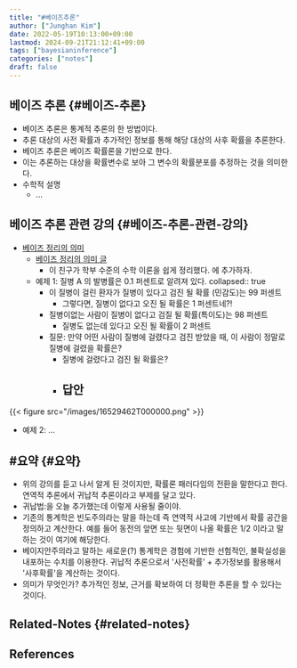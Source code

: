 ```yaml
---
title: "#베이즈추론"
author: ["Junghan Kim"]
date: 2022-05-19T10:13:00+09:00
lastmod: 2024-09-21T21:12:41+09:00
tags: ["bayesianinference"]
categories: ["notes"]
draft: false
---
```


## 베이즈 추론 {#베이즈-추론}

-   베이즈 추론은 통계적 추론의 한 방법이다.
-   추론 대상의 사전 확률과 추가적인 정보를 통해 해당 대상의 사후 확률을 추론한다.
-   베이즈 추론은 베이즈 확률론을 기반으로 한다.
-   이는 추론하는 대상을 확률변수로 보아 그 변수의 확률분포를 추정하는 것을 의미한다.
-   수학적 설명
    -   ...


## 베이즈 추론 관련 강의 {#베이즈-추론-관련-강의}

-   [베이즈 정리의 의미](https://youtu.be/euH9C61ywEM)
    -   [베이즈 정리의 의미 글](https://angeloyeo.github.io/2020/01/09/Bayes_rule.html)
        -   이 친구가 학부 수준의 수학 이론을 쉽게 정리했다. 에 추가하자.
    -   예제 1: 질병 A 의 발병률은 0.1 퍼센트로 알려져 있다. collapsed:: true
        -   이 질병이 걸린 환자가 질병이 있다고 검진 될 확률 (민감도)는 99 퍼센트
            -   그렇다면, 질병이 없다고 오진 될 확률은 1 퍼센트네?!
        -   질병이없는 사람이 질병이 없다고 검질 될 확률(특이도)는 98 퍼센트
            -   질병도 없는데 있다고 오진 될 확률이 2 퍼센트
        -   질문: 만약 어떤 사람이 질병에 걸렸다고 검진 받았을 때, 이 사람이 정말로 질병에 걸렸을 확률은?
            -   질병에 걸렸다고 검진 될 확률은?
            -   답안
                -

{{< figure src="/images/16529462T000000.png" >}}

-   예제 2: ...


## #요약 {#요약}

-   위의 강의를 듣고 나서 알게 된 것이지만, 확률론 패러다임의 전환을 말한다고 한다. 연역적 추론에서 귀납적 추론이라고 부제를 달고 있다.
-   귀납법:을 오늘 추가했는데 이렇게 사용될 줄이야.
-   기존의 통계학은 빈도주의라는 말을 하는데 즉 연역적 사고에 기반에서 확률 공간을 정의하고 계산한다. 예를 들어 동전의 앞면 또는 뒷면이 나올 확률은 1/2 이라고 말하는 것이 여기에 해당한다.
-   베이지안주의라고 말하는 새로운(?) 통계학은 경험에 기반한 선험적인, 불확실성을 내포하는 수치를 이용한다. 귀납적 추론으로서 '사전확률' + 추가정보를 활용해서 '사후확률'을 계산하는 것이다.
-   의미가 무엇인가? 추가적인 정보, 근거를 확보하여 더 정확한 추론을 할 수 있다는 것이다.


## Related-Notes {#related-notes}

## References

<style>.csl-entry{text-indent: -1.5em; margin-left: 1.5em;}</style><div class="csl-bib-body">
</div>
